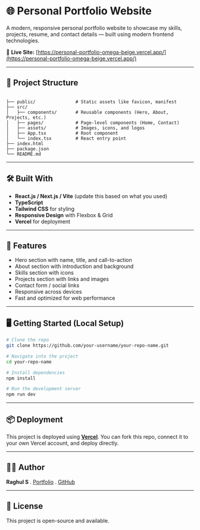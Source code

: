 # 🌐 Personal Portfolio Website

A modern, responsive personal portfolio website to showcase my skills, projects, resume, and contact details — built using modern frontend technologies.

🔗 **Live Site:** [https://personal-portfolio-omega-beige.vercel.app/](https://personal-portfolio-omega-beige.vercel.app/)

---

## 📁 Project Structure

```

├── public/               # Static assets like favicon, manifest
├── src/
│   ├── components/       # Reusable components (Hero, About, Projects, etc.)
│   ├── pages/            # Page-level components (Home, Contact)
│   ├── assets/           # Images, icons, and logos
│   ├── App.tsx           # Root component
│   └── index.tsx         # React entry point
├── index.html
├── package.json
└── README.md

````

---

## 🛠️ Built With

- **React.js / Next.js / Vite** (update this based on what you used)
- **TypeScript**
- **Tailwind CSS** for styling
- **Responsive Design** with Flexbox & Grid
- **Vercel** for deployment

---

## 🚀 Features

- Hero section with name, title, and call-to-action
- About section with introduction and background
- Skills section with icons
- Projects section with links and images
- Contact form / social links
- Responsive across devices
- Fast and optimized for web performance

---

## 🖥️ Getting Started (Local Setup)

```bash
# Clone the repo
git clone https://github.com/your-username/your-repo-name.git

# Navigate into the project
cd your-repo-name

# Install dependencies
npm install

# Run the development server
npm run dev
````

---

## 📦 Deployment

This project is deployed using **[Vercel](https://vercel.com/)**.
You can fork this repo, connect it to your own Vercel account, and deploy directly.

---

## 🙋‍♂️ Author

**Raghul S** .
[Portfolio](https://personal-portfolio-omega-beige.vercel.app/) .
[GitHub](https://github.com/raghulS2004)

---

## 📄 License

This project is open-source and available.


